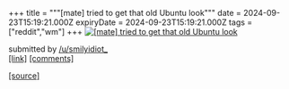 +++
title = """[mate] tried to get that old Ubuntu look"""
date = 2024-09-23T15:19:21.000Z
expiryDate = 2024-09-23T15:19:21.000Z
tags = ["reddit","wm"]
+++
[![[mate] tried to get that old Ubuntu look ](https://preview.redd.it/234sc4e6tkqd1.png?width=640&crop=smart&auto=webp&s=5da829c6ba3025b28348ed9bc216b6643b2edc7d "[mate] tried to get that old Ubuntu look ")](https://www.reddit.com/r/unixporn/comments/1fnmzpa/mate_tried_to_get_that_old_ubuntu_look/)

submitted by [/u/smilyidiot\_](https://www.reddit.com/user/smilyidiot_)  
[\[link\]](https://i.redd.it/234sc4e6tkqd1.png) [\[comments\]](https://www.reddit.com/r/unixporn/comments/1fnmzpa/mate_tried_to_get_that_old_ubuntu_look/)

[[source]](https://www.reddit.com/r/unixporn/comments/1fnmzpa/mate_tried_to_get_that_old_ubuntu_look/)
